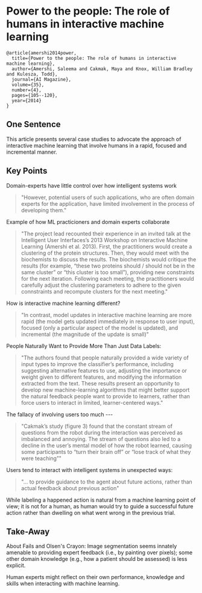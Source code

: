 # Power to the people: The role of humans in interactive machine learning

```
@article{amershi2014power,
  title={Power to the people: The role of humans in interactive machine learning},
  author={Amershi, Saleema and Cakmak, Maya and Knox, William Bradley and Kulesza, Todd},
  journal={AI Magazine},
  volume={35},
  number={4},
  pages={105--120},
  year={2014}
}
```

## One Sentence
This article presents several case studies to advocate the approach of interactive machine learning that involve humans in a rapid, focused and incremental manner.

## Key Points
Domain-experts have little control over how intelligent systems work
> "However, potential users of such applications, who are often domain experts for the application, have limited involvement in the process of developing them."

Example of how ML practicioners and domain experts collaborate
> "The project lead recounted their experience in an invited talk at the Intelligent User Interfaces’s 2013 Workshop on Interactive Machine Learning (Amershi et al. 2013). First, the practitioners would create a clustering of the protein structures. Then, they would meet with the biochemists to discuss the results. The biochemists would critique the results (for example, “these two proteins should / should not be in the same cluster” or “this cluster is too small”), providing new constraints for the next iteration. Following each meeting, the practitioners would carefully adjust the clustering parameters to adhere to the given connstraints and recompute clusters for the next meeting."

How is interactive machine learning different?
> "In contrast, model updates in interactive machine learning are more rapid (the model gets updated immediately in response to user input), focused (only a particular aspect of the model is updated), and incremental (the magnitude of the update is small)"

People Naturally Want to Provide More Than Just Data Labels:
> "The authors found that people naturally provided a wide variety of input types to improve the classifier’s performance, including suggesting alternative features to use, adjusting the importance or weight given to different features, and modifying the information extracted from the text. These results present an opportunity to develop new machine-learning algorithms that might better support the natural feedback people want to provide to learners, rather than force users to interact in limited, learner-centered ways."

The fallacy of involving users too much ---
> "Cakmak’s study (figure 3) found that the constant stream of questions from the robot during the interaction was perceived as imbalanced and annoying. The stream of questions also led to a decline in the user’s mental model of how the robot learned, causing some participants to “turn their brain off” or “lose track of what they were teaching”"

Users tend to interact with intelligent systems in unexpected ways:
> "... to provide guidance to the agent about future actions, rather than actual feedback about previous action"

While labeling a happened action is natural from a machine learning point of view; it is not for a human, as human would try to guide a successful future action rather than dwelling on what went wrong in the previous trial.

## Take-Away
About Fails and Olsen's Crayon: Image segmentation seems innately amenable to providing expert feedback (i.e., by painting over pixels); some other domain knowledge (e.g., how a patient should be assessed) is less explicit.

Human experts might reflect on their own performance, knowledge and skills when interacting with machine learning.
